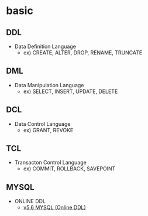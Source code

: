 # basic

## DDL

- Data Definition Language
  - ex) CREATE, ALTER, DROP, RENAME, TRUNCATE

## DML

- Data Manipulation Language
  - ex) SELECT, INSERT, UPDATE, DELETE

## DCL

- Data Control Language
  - ex) GRANT, REVOKE

## TCL

- Transacton Control Language
  - ex) COMMIT, ROLLBACK, SAVEPOINT

## MYSQL

- ONLINE DDL
  - [v5.6 MYSQL (Online DDL)](https://dev.mysql.com/doc/refman/5.6/en/innodb-online-ddl-operations.html)